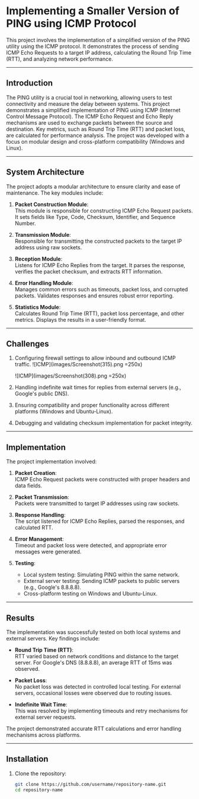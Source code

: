 # **Implementing a Smaller Version of PING using ICMP Protocol**

This project involves the implementation of a simplified version of the PING utility using the ICMP protocol. It demonstrates the process of sending ICMP Echo Requests to a target IP address, calculating the Round Trip Time (RTT), and analyzing network performance.

---

## **Introduction**

The PING utility is a crucial tool in networking, allowing users to test connectivity and measure the delay between systems. This project demonstrates a simplified implementation of PING using ICMP (Internet Control Message Protocol). The ICMP Echo Request and Echo Reply mechanisms are used to exchange packets between the source and destination. Key metrics, such as Round Trip Time (RTT) and packet loss, are calculated for performance analysis. The project was developed with a focus on modular design and cross-platform compatibility (Windows and Linux).

---

## **System Architecture**

The project adopts a modular architecture to ensure clarity and ease of maintenance. The key modules include:

1. **Packet Construction Module**:  
   This module is responsible for constructing ICMP Echo Request packets. It sets fields like Type, Code, Checksum, Identifier, and Sequence Number.  

2. **Transmission Module**:  
   Responsible for transmitting the constructed packets to the target IP address using raw sockets.  

3. **Reception Module**:  
   Listens for ICMP Echo Replies from the target. It parses the response, verifies the packet checksum, and extracts RTT information.  

4. **Error Handling Module**:  
   Manages common errors such as timeouts, packet loss, and corrupted packets. Validates responses and ensures robust error reporting.  

5. **Statistics Module**:  
   Calculates Round Trip Time (RTT), packet loss percentage, and other metrics. Displays the results in a user-friendly format.

---

## **Challenges**

1. Configuring firewall settings to allow inbound and outbound ICMP traffic.
    ![ICMP](images/Screenshot(315).png =250x)

    ![ICMP](images/Screenshot(308).png =250x)
   
3. Handling indefinite wait times for replies from external servers (e.g., Google's public DNS).  
4. Ensuring compatibility and proper functionality across different platforms (Windows and Ubuntu-Linux).  
5. Debugging and validating checksum implementation for packet integrity.

---

## **Implementation**

The project implementation involved:  

1. **Packet Creation**:  
   ICMP Echo Request packets were constructed with proper headers and data fields.  

2. **Packet Transmission**:  
   Packets were transmitted to target IP addresses using raw sockets.  

3. **Response Handling**:  
   The script listened for ICMP Echo Replies, parsed the responses, and calculated RTT.  

4. **Error Management**:  
   Timeout and packet loss were detected, and appropriate error messages were generated.  

5. **Testing**:  
   - Local system testing: Simulating PING within the same network.  
   - External server testing: Sending ICMP packets to public servers (e.g., Google's 8.8.8.8).  
   - Cross-platform testing on Windows and Ubuntu-Linux.  

---

## **Results**

The implementation was successfully tested on both local systems and external servers. Key findings include:

- **Round Trip Time (RTT)**:  
  RTT varied based on network conditions and distance to the target server. For Google's DNS (8.8.8.8), an average RTT of 15ms was observed.  

- **Packet Loss**:  
  No packet loss was detected in controlled local testing. For external servers, occasional losses were observed due to routing issues.  

- **Indefinite Wait Time**:  
  This was resolved by implementing timeouts and retry mechanisms for external server requests.  

The project demonstrated accurate RTT calculations and error handling mechanisms across platforms.  

---

## **Installation**

1. Clone the repository:  
   ```bash
   git clone https://github.com/username/repository-name.git
   cd repository-name

